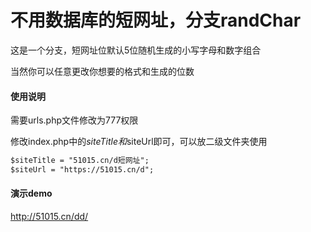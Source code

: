 # 不用数据库的短网址，分支randChar

这是一个分支，短网址位默认5位随机生成的小写字母和数字组合

当然你可以任意更改你想要的格式和生成的位数


#### 使用说明

需要urls.php文件修改为777权限

修改index.php中的$siteTitle和$siteUrl即可，可以放二级文件夹使用

```html
$siteTitle = "51015.cn/d短网址";
$siteUrl = "https://51015.cn/d";
```

#### 演示demo

http://51015.cn/dd/

